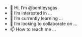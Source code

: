 - 👋 Hi, I’m @bentleysgas
- 👀 I’m interested in ...
- 🌱 I’m currently learning ...
- 💞️ I’m looking to collaborate on ...
- 📫 How to reach me ...

<!---
bentleysgas/bentleysgas is a ✨ special ✨ repository because its `README.md` (this file) appears on your GitHub profile.
You can click the Preview link to take a look at your changes.
--->

